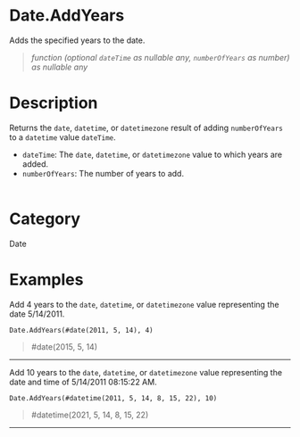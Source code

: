 ﻿# Date.AddYears
Adds the specified years to the date.
> _function (optional <code>dateTime</code> as nullable any, <code>numberOfYears</code> as number) as nullable any_
# Description 
Returns the <code>date</code>, <code>datetime</code>, or <code>datetimezone</code> result of adding <code>numberOfYears</code> to a <code>datetime</code> value <code>dateTime</code>.
      <ul>
        <li><code>dateTime</code>: The <code>date</code>, <code>datetime</code>, or <code>datetimezone</code> value to which years are added.</li>
        <li><code>numberOfYears</code>: The number of years to add.</li>        
      </ul>
# Category 
Date
# Examples 
Add 4 years to the <code>date</code>, <code>datetime</code>, or <code>datetimezone</code> value representing the date 5/14/2011.
```
Date.AddYears(#date(2011, 5, 14), 4)
```
> #date(2015, 5, 14)
***
Add 10 years to the <code>date</code>, <code>datetime</code>, or <code>datetimezone</code> value representing the date and time of 5/14/2011 08:15:22 AM.
```
Date.AddYears(#datetime(2011, 5, 14, 8, 15, 22), 10)
```
> #datetime(2021, 5, 14, 8, 15, 22)
***
